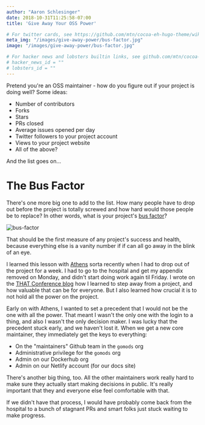 ```yaml
---
author: "Aaron Schlesinger"
date: 2018-10-31T11:25:58-07:00
title: 'Give Away Your OSS Power'

# For twitter cards, see https://github.com/mtn/cocoa-eh-hugo-theme/wiki/Twitter-cards
meta_img: "/images/give-away-power/bus-factor.jpg"
image: "/images/give-away-power/bus-factor.jpg"

# For hacker news and lobsters builtin links, see github.com/mtn/cocoa-eh-hugo-theme/wiki/Social-Links
# hacker_news_id = ""
# lobsters_id = ""
---
```


Pretend you're an OSS maintainer - how do you figure out if your project is doing well? Some ideas:

- Number of contributors
- Forks
- Stars
- PRs closed
- Average issues opened per day
- Twitter followers to your project account
- Views to your project website
- All of the above?

And the list goes on...

# The Bus Factor

There's one more big one to add to the list. How many people have to drop out before the project is totally screwed and how hard would those people be to replace? In other words, what is your project's [bus factor](https://en.wikipedia.org/wiki/Bus_factor)?

![bus-factor](/images/give-away-power/bus-factor.jpg)

That should be the first measure of any project's success and health, because everything else is a vanity number if if can all go away in the blink of an eye.

I learned this lesson with [Athens](https://docs.gomods.io) sorta recently when I had to drop out of the project for a week. I had to go to the hospital and get my appendix removed on Monday, and didn't start doing work again til Friday. I wrote on the [THAT Conference blog](https://medium.com/that-conference/on-stepping-away-4a1ab23be68d) how I learned to step away from a project, and how valuable that can be for everyone. But I also learned how crucial it is to not hold all the power on the project.

Early on with Athens, I wanted to set a precedent that I would not be the one with all the power. That meant I wasn't the only one with the login to a thing, and also I wasn't the only decision maker. I was lucky that the precedent stuck early, and we haven't lost it. When we get a new core maintainer, they immediately get the keys to everything:

- On the "maintainers" Github team in the `gomods` org
- Administrative privilege for the `gomods` org
- Admin on our Dockerhub org
- Admin on our Netlify account (for our docs site)

There's another big thing, too. All the other maintainers work really hard to make sure they actually start making decisions in public. It's really important that they and everyone else feel comfortable with that.

If we didn't have that process, I would have probably come back from the hospital to a bunch of stagnant PRs and smart folks just stuck waiting to make progress.
